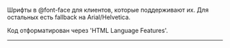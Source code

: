 Шрифты в @font-face для клиентов, которые поддерживают их. Для остальных есть fallback на Arial/Helvetica.

Код отформатирован через 'HTML Language Features'.

---

